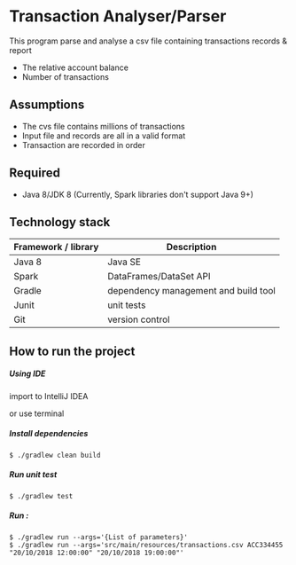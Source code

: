 # Transaction Analyser/Parser  

This program parse and analyse a csv file containing transactions records & report 
* The relative account balance
* Number of transactions


## Assumptions
* The cvs file contains millions of transactions
* Input file and records are all in a valid format
* Transaction are recorded in order


## Required
* Java 8/JDK 8 (Currently, Spark libraries don't support Java 9+)

## Technology stack

Framework / library | Description
--------------------|------------
Java 8              | Java SE
Spark               | DataFrames/DataSet API
Gradle              | dependency management and build tool
Junit               | unit tests
Git                 | version control



## How to run the project

##### Using IDE
import to IntelliJ IDEA


or use terminal

##### Install dependencies
    
```    
$ ./gradlew clean build
```


##### Run unit test

```
$ ./gradlew test
```

##### Run :

```
$ ./gradlew run --args='{List of parameters}'
$ ./gradlew run --args='src/main/resources/transactions.csv ACC334455 "20/10/2018 12:00:00" "20/10/2018 19:00:00"'
```



